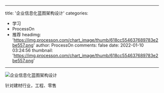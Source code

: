
---
title: '企业信息化蓝图架构设计'
categories: 
 - 学习
 - ProcessOn
 - 推荐
headimg: 'https://img.processon.com/chart_image/thumb/618cc554637689783e2be557.png'
author: ProcessOn
comments: false
date: 2022-01-10 03:24:56
thumbnail: 'https://img.processon.com/chart_image/thumb/618cc554637689783e2be557.png'
---

<div>   
<img class="thumb" alt="企业信息化蓝图架构设计" src="https://img.processon.com/chart_image/thumb/618cc554637689783e2be557.png" referrerpolicy="no-referrer">
<p>针对建材行业，工程、零售</p>  
</div>
            
